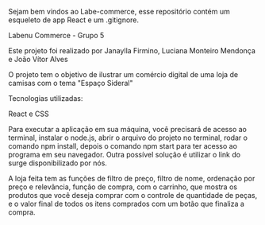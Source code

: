 Sejam bem vindos ao Labe-commerce, esse repositório contém um esqueleto de app React e um .gitignore.

Labenu Commerce - Grupo 5

Este projeto foi realizado por Janaylla Firmino, Luciana Monteiro Mendonça e João Vítor Alves

O projeto tem o objetivo de ilustrar um comércio digital de uma loja de camisas com o tema "Espaço Sideral"

Tecnologias utilizadas: 

React e CSS

Para executar a aplicação em sua máquina, você precisará de acesso ao terminal, instalar o node.js, abrir o arquivo do projeto no terminal, rodar o comando npm install, depois o comando 
npm start para ter acesso ao programa em seu navegador. Outra possível solução é utilizar o link do surge disponibilizado por nós.

A loja feita tem as funções de filtro de preço, filtro de nome, ordenação por preço e relevância, função de compra, com o carrinho, que mostra os produtos que você deseja comprar com o controle de quantidade de peças, e o valor final de todos os itens comprados com um botão que finaliza a compra.  
